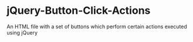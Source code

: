# jQuery-Button-Click-Actions
An HTML file with a set of buttons which perform certain actions executed using jQuery
